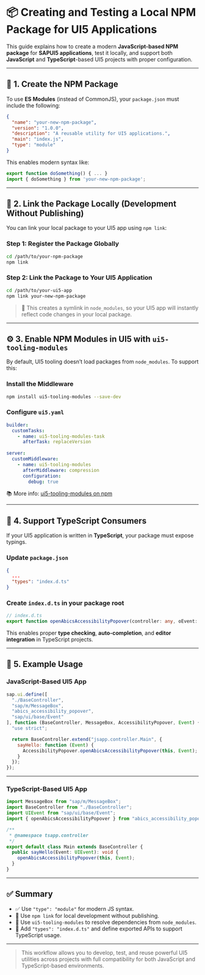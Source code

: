 # 📦 Creating and Testing a Local NPM Package for UI5 Applications

This guide explains how to create a modern **JavaScript-based NPM package** for **SAPUI5 applications**, test it locally, and support both **JavaScript** and **TypeScript**-based UI5 projects with proper configuration.

---

## 🧱 1. Create the NPM Package

To use **ES Modules** (instead of CommonJS), your `package.json` must include the following:

```json
{
  "name": "your-new-npm-package",
  "version": "1.0.0",
  "description": "A reusable utility for UI5 applications.",
  "main": "index.js",
  "type": "module"
}
```

This enables modern syntax like:

```js
export function doSomething() { ... }
import { doSomething } from 'your-new-npm-package';
```

---

## 🔗 2. Link the Package Locally (Development Without Publishing)

You can link your local package to your UI5 app using `npm link`:

### Step 1: Register the Package Globally

```bash
cd /path/to/your-npm-package
npm link
```

### Step 2: Link the Package to Your UI5 Application

```bash
cd /path/to/your-ui5-app
npm link your-new-npm-package
```

> 🔄 This creates a symlink in `node_modules`, so your UI5 app will instantly reflect code changes in your local package.

---

## ⚙️ 3. Enable NPM Modules in UI5 with `ui5-tooling-modules`

By default, UI5 tooling doesn’t load packages from `node_modules`. To support this:

### Install the Middleware

```bash
npm install ui5-tooling-modules --save-dev
```

### Configure `ui5.yaml`

```yaml
builder:
  customTasks:
    - name: ui5-tooling-modules-task
      afterTask: replaceVersion
	  
server:
  customMiddleware:
    - name: ui5-tooling-modules
      afterMiddleware: compression
      configuration:
        debug: true
```

📚 More info: [ui5-tooling-modules on npm](https://www.npmjs.com/package/ui5-tooling-modules)

---

## 🧠 4. Support TypeScript Consumers

If your UI5 application is written in **TypeScript**, your package must expose typings.

### Update `package.json`

```json
{
  ...
  "types": "index.d.ts"
}
```

### Create `index.d.ts` in your package root

```ts
// index.d.ts
export function openAbicsAccessibilityPopover(controller: any, oEvent: any): void;
```

This enables proper **type checking**, **auto-completion**, and **editor integration** in TypeScript projects.

---

## 🚀 5. Example Usage

### JavaScript-Based UI5 App

```js
sap.ui.define([
  "./BaseController",
  "sap/m/MessageBox",
  "abics_accessibility_popover",
  "sap/ui/base/Event"
], function (BaseController, MessageBox, AccessibilityPopover, Event) {
  "use strict";

  return BaseController.extend("jsapp.controller.Main", {
    sayHello: function (Event) {
      AccessibilityPopover.openAbicsAccessibilityPopover(this, Event);
    }
  });
});
```

---

### TypeScript-Based UI5 App

```ts
import MessageBox from "sap/m/MessageBox";
import BaseController from "./BaseController";
import UIEvent from "sap/ui/base/Event";
import { openAbicsAccessibilityPopover } from "abics_accessibility_popover";

/**
 * @namespace tsapp.controller
 */
export default class Main extends BaseController {
  public sayHello(Event: UIEvent): void {
    openAbicsAccessibilityPopover(this, Event);
  }
}
```

---

## ✅ Summary

- ✅ Use `"type": "module"` for modern JS syntax.
- 🔁 Use `npm link` for local development without publishing.
- 🧩 Use `ui5-tooling-modules` to resolve dependencies from `node_modules`.
- 🧠 Add `"types": "index.d.ts"` and define exported APIs to support TypeScript usage.

---

> This workflow allows you to develop, test, and reuse powerful UI5 utilities across projects with full compatibility for both JavaScript and TypeScript-based environments.
